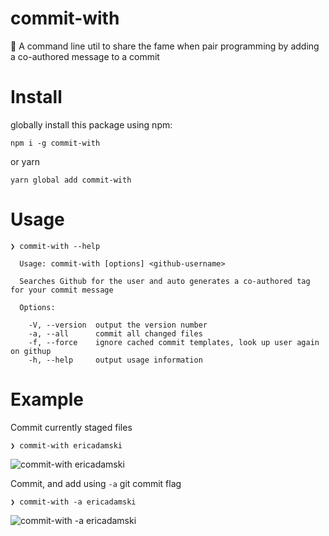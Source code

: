 # commit-with

🤗 A command line util to share the fame when pair programming by adding a co-authored message to a commit

# Install

globally install this package using npm:

```
npm i -g commit-with
```

or yarn

```
yarn global add commit-with
```

# Usage

```
❯ commit-with --help

  Usage: commit-with [options] <github-username>

  Searches Github for the user and auto generates a co-authored tag for your commit message

  Options:

    -V, --version  output the version number
    -a, --all      commit all changed files
    -f, --force    ignore cached commit templates, look up user again on githup
    -h, --help     output usage information
```

# Example

Commit currently staged files

```
❯ commit-with ericadamski
```

![commit-with ericadamski](https://user-images.githubusercontent.com/6516758/38911822-c1695784-429f-11e8-9ff1-aff770794f6a.gif)

Commit, and add using `-a` git commit flag

```
❯ commit-with -a ericadamski
```

![commit-with -a ericadamski](https://user-images.githubusercontent.com/6516758/38911862-02fb5c38-42a0-11e8-945f-f43723ac4462.gif)
